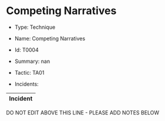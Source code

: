 # Competing Narratives

* Type: Technique

* Name: Competing Narratives

* Id: T0004

* Summary: nan

* Tactic: TA01

* Incidents:

| Incident |
| --------- |

DO NOT EDIT ABOVE THIS LINE - PLEASE ADD NOTES BELOW